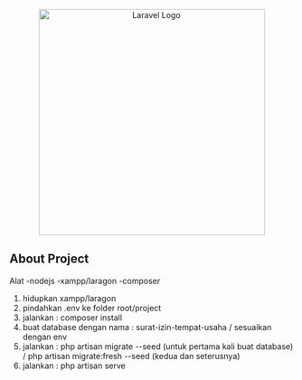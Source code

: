 <p align="center"><a href="https://laravel.com" target="_blank"><img src="https://raw.githubusercontent.com/laravel/art/master/logo-lockup/5%20SVG/2%20CMYK/1%20Full%20Color/laravel-logolockup-cmyk-red.svg" width="400" alt="Laravel Logo"></a></p>



## About Project

Alat
-nodejs
-xampp/laragon
-composer

1. hidupkan xampp/laragon
2. pindahkan .env ke folder root/project
3. jalankan : composer install
4. buat database dengan nama : surat-izin-tempat-usaha / sesuaikan dengan env
5. jalankan : php artisan migrate --seed (untuk pertama kali buat database) / php artisan migrate:fresh --seed (kedua dan seterusnya)
6. jalankan : php artisan serve


